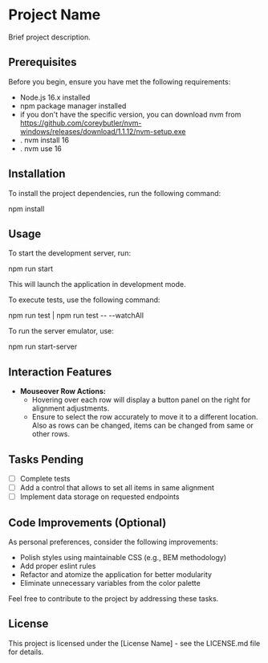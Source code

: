 # Project Name

Brief project description.

## Prerequisites

Before you begin, ensure you have met the following requirements:

- Node.js 16.x installed
- npm package manager installed
- if you don't have the specific version, you can download nvm from https://github.com/coreybutler/nvm-windows/releases/download/1.1.12/nvm-setup.exe
- . nvm install 16
- . nvm use 16



## Installation

To install the project dependencies, run the following command:

npm install

## Usage

To start the development server, run:

npm run start

This will launch the application in development mode.

To execute tests, use the following command:

npm run test | npm run test -- --watchAll 
 
To run the server emulator, use:

npm run start-server

## Interaction Features

- **Mouseover Row Actions:**
  - Hovering over each row will display a button panel on the right for alignment adjustments.
  - Ensure to select the row accurately to move it to a different location. Also as rows can be changed, items can be changed from same or other rows.

## Tasks Pending

- [ ] Complete tests
- [ ] Add a control that allows to set all items in same alignment
- [ ] Implement data storage on requested endpoints

## Code Improvements (Optional)

As personal preferences, consider the following improvements:

- Polish styles using maintainable CSS (e.g., BEM methodology)
- Add proper eslint rules
- Refactor and atomize the application for better modularity
- Eliminate unnecessary variables from the color palette

Feel free to contribute to the project by addressing these tasks.

## License

This project is licensed under the [License Name] - see the LICENSE.md file for details.
